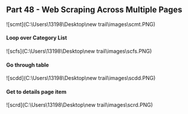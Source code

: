 ## Part 48 - Web Scraping Across Multiple Pages

![scmt](C:\Users\13198\Desktop\new trail\images\scmt.PNG)

#### Loop over Category List

![scfs](C:\Users\13198\Desktop\new trail\images\scfs.PNG)

#### Go through table

![scdd](C:\Users\13198\Desktop\new trail\images\scdd.PNG)

#### Get to details page item

![scrd](C:\Users\13198\Desktop\new trail\images\scrd.PNG)
